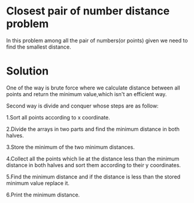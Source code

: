 # Closest pair of number distance problem
In this problem among all the pair of numbers(or points) given we need to find the smallest distance.
# Solution
One of the way is brute force where we calculate distance between all points and return the minimum value,which isn't an efficient way.

Second way is divide and conquer whose steps are as follow:

1.Sort all points according to x coordinate.

2.Divide the arrays in two parts and find the minimum distance in both halves.

3.Store the minimum of the two minimum distances.

4.Collect all the points which lie at the distance less than the minimum distance in both halves and sort them according to their y coordinates.

5.Find the minimum distance and if the distance is less than the stored minimum value replace it.

6.Print the minimum distance.
